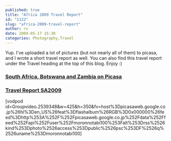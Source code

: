 ```yaml
---
published: true
title: "Africa 2009 Travel Report"
id: "1122"
slug: "africa-2009-travel-report"
author: rv
date: 2009-05-17 15:30
categories: Photography,Travel
---
```

Yup. I've uploaded a lot of pictures (but not nearly all of them) to picasa, and I wrote a short travel report as well. You can also find this travel report under the Travel heading at the top of this blog. Enjoy :)
<h3><a href="http://picasaweb.google.co.jp/moronnotabi100/" target="_blank">South Africa, Botswana and Zambia on Picasa</a></h3>
<h3><a href="/blog/travel/sa2009/" target="_blank">Travel Report SA2009</a></h3>
<a href="/blog/travel/sa2009/" target="_blank"></a>[vodpod id=Groupvideo.2539348&amp;w=425&amp;h=350&amp;fv=host%3Dpicasaweb.google.co.jp%26hl%3Den_US%26feat%3Dflashalbum%26RGB%3D0x000000%26feed%3Dhttp%253A%252F%252Fpicasaweb.google.co.jp%252Fdata%252Ffeed%252Fapi%252Fuser%252Fmoronnotabi100%253Falt%253Drss%2526kind%253Dphoto%2526access%253Dpublic%2526psc%253DF%2526q%2526uname%253Dmoronnotabi100]

<a href="/blog/travel/sa2009/" target="_blank"></a>

<a href="/blog/travel/sa2009/" target="_blank"></a>

<a href="/blog/travel/sa2009/" target="_blank"></a>